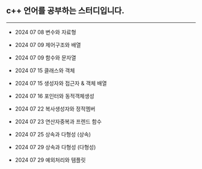## c++ 언어를 공부하는 스터디입니다.
---
* 2024 07 08 변수와 자료형 


* 2024 07 09 제어구조와 배열


* 2024 07 09 함수와 문자열


* 2024 07 15 클래스와 객체


* 2024 07 15 생성자와 접근자 & 객체 배열


* 2024 07 16 포인터와 동적객체생성


* 2024 07 22 복사생성자와 정적멤버


* 2024 07 23 연산자중복과 프렌드 함수


* 2024 07 25 상속과 다형성 (상속)


* 2024 07 29 상속과 다형성 (다형성)


* 2024 07 29 예외처리와 템플릿
